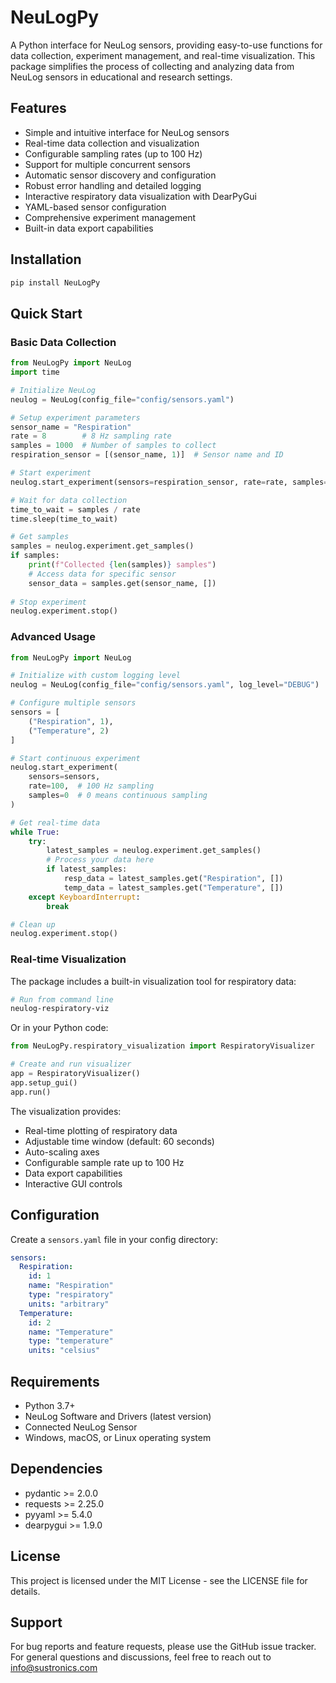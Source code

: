 # NeuLogPy

A Python interface for NeuLog sensors, providing easy-to-use functions for data collection, experiment management, and real-time visualization. This package simplifies the process of collecting and analyzing data from NeuLog sensors in educational and research settings.

## Features

- Simple and intuitive interface for NeuLog sensors
- Real-time data collection and visualization
- Configurable sampling rates (up to 100 Hz)
- Support for multiple concurrent sensors
- Automatic sensor discovery and configuration
- Robust error handling and detailed logging
- Interactive respiratory data visualization with DearPyGui
- YAML-based sensor configuration
- Comprehensive experiment management
- Built-in data export capabilities

## Installation

```bash
pip install NeuLogPy
```

## Quick Start

### Basic Data Collection

```python
from NeuLogPy import NeuLog
import time

# Initialize NeuLog
neulog = NeuLog(config_file="config/sensors.yaml")

# Setup experiment parameters
sensor_name = "Respiration"
rate = 8        # 8 Hz sampling rate
samples = 1000  # Number of samples to collect
respiration_sensor = [(sensor_name, 1)]  # Sensor name and ID

# Start experiment
neulog.start_experiment(sensors=respiration_sensor, rate=rate, samples=samples)

# Wait for data collection
time_to_wait = samples / rate
time.sleep(time_to_wait)

# Get samples
samples = neulog.experiment.get_samples()
if samples:
    print(f"Collected {len(samples)} samples")
    # Access data for specific sensor
    sensor_data = samples.get(sensor_name, [])
    
# Stop experiment
neulog.experiment.stop()
```

### Advanced Usage

```python
from NeuLogPy import NeuLog

# Initialize with custom logging level
neulog = NeuLog(config_file="config/sensors.yaml", log_level="DEBUG")

# Configure multiple sensors
sensors = [
    ("Respiration", 1),
    ("Temperature", 2)
]

# Start continuous experiment
neulog.start_experiment(
    sensors=sensors,
    rate=100,  # 100 Hz sampling
    samples=0  # 0 means continuous sampling
)

# Get real-time data
while True:
    try:
        latest_samples = neulog.experiment.get_samples()
        # Process your data here
        if latest_samples:
            resp_data = latest_samples.get("Respiration", [])
            temp_data = latest_samples.get("Temperature", [])
    except KeyboardInterrupt:
        break

# Clean up
neulog.experiment.stop()
```

### Real-time Visualization

The package includes a built-in visualization tool for respiratory data:

```bash
# Run from command line
neulog-respiratory-viz
```

Or in your Python code:

```python
from NeuLogPy.respiratory_visualization import RespiratoryVisualizer

# Create and run visualizer
app = RespiratoryVisualizer()
app.setup_gui()
app.run()
```

The visualization provides:
- Real-time plotting of respiratory data
- Adjustable time window (default: 60 seconds)
- Auto-scaling axes
- Configurable sample rate up to 100 Hz
- Data export capabilities
- Interactive GUI controls

## Configuration

Create a `sensors.yaml` file in your config directory:

```yaml
sensors:
  Respiration:
    id: 1
    name: "Respiration"
    type: "respiratory"
    units: "arbitrary"
  Temperature:
    id: 2
    name: "Temperature"
    type: "temperature"
    units: "celsius"
```

## Requirements

- Python 3.7+
- NeuLog Software and Drivers (latest version)
- Connected NeuLog Sensor
- Windows, macOS, or Linux operating system

## Dependencies

- pydantic >= 2.0.0
- requests >= 2.25.0
- pyyaml >= 5.4.0
- dearpygui >= 1.9.0

## License

This project is licensed under the MIT License - see the LICENSE file for details.

## Support

For bug reports and feature requests, please use the GitHub issue tracker.
For general questions and discussions, feel free to reach out to info@sustronics.com
